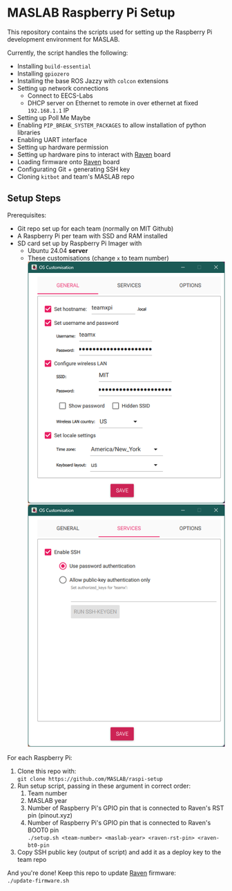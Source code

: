 # MASLAB Raspberry Pi Setup

This repository contains the scripts used for setting up the Raspberry Pi development environment for MASLAB.

Currently, the script handles the following:
- Installing `build-essential`
- Installing `gpiozero`
- Installing the base ROS Jazzy with `colcon` extensions
- Setting up network connections
    - Connect to EECS-Labs
    - DHCP server on Ethernet to remote in over ethernet at fixed `192.168.1.1` IP
- Setting up Poll Me Maybe
- Enabling `PIP_BREAK_SYSTEM_PACKAGES` to allow installation of python libraries
- Enabling UART interface
- Setting up hardware permission
- Setting up hardware pins to interact with [Raven](https://github.com/MASLAB/raven) board
- Loading firmware onto [Raven](https://github.com/MASLAB/raven) board
- Configurating Git + generating SSH key
- Cloning `kitbot` and team's MASLAB repo 

## Setup Steps

Prerequisites:
- Git repo set up for each team (normally on MIT Github)
- A Raspberry Pi per team with SSD and RAM installed
- SD card set up by Raspberry Pi Imager with
    - Ubuntu 24.04 **server**
    - These customisations (change `x` to team number)  
    ![general](images/imager-general.png)  
    ![services](images/imager-services.png)  

For each Raspberry Pi:  
1. Clone this repo with:  
    `git clone https://github.com/MASLAB/raspi-setup`
2. Run setup script, passing in these argument in correct order:  
    1. Team number
    2. MASLAB year
    3. Number of Raspberry Pi's GPIO pin that is connected to Raven's RST pin (pinout.xyz) 
    4. Number of Raspberry Pi's GPIO pin that is connected to Raven's BOOT0 pin  
    `./setup.sh <team-number> <maslab-year> <raven-rst-pin> <raven-bt0-pin`
3. Copy SSH public key (output of script) and add it as a deploy key to the team repo
   
And you're done! Keep this repo to update [Raven](https://github.com/MASLAB/raven) firmware:  
`./update-firmware.sh`